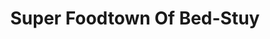 ---
title: "Super Foodtown Of Bed-Stuy"
url: /brooklyn/super-foodtown-of-bed-stuy/
shop: Supermarkt
---